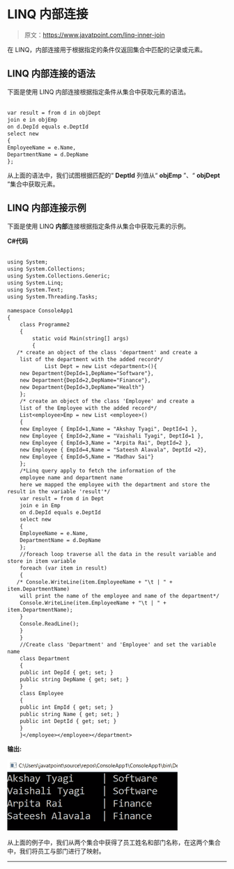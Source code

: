 # LINQ 内部连接

> 原文：<https://www.javatpoint.com/linq-inner-join>

在 LINQ，内部连接用于根据指定的条件仅返回集合中匹配的记录或元素。

## LINQ 内部连接的语法

下面是使用 LINQ 内部连接根据指定条件从集合中获取元素的语法。

```

var result = from d in objDept
join e in objEmp
on d.DepId equals e.DeptId
select new
{
EmployeeName = e.Name,
DepartmentName = d.DepName
};

```

从上面的语法中，我们试图根据匹配的“ **DeptId** 列值从“ **objEmp** ”、“ **objDept** ”集合中获取元素。

## LINQ 内部连接示例

下面是使用 LINQ **内部**连接根据指定条件从集合中获取元素的示例。

**C#代码**

```

using System;
using System.Collections;
using System.Collections.Generic;
using System.Linq;
using System.Text;
using System.Threading.Tasks;

namespace ConsoleApp1
{
    class Programme2
    {
        static void Main(string[] args)
        {
   /* create an object of the class 'department' and create a 
    list of the department with the added record*/
            List Dept = new List <department>(){
    new Department{DepId=1,DepName="Software"},
    new Department{DepId=2,DepName="Finance"},
    new Department{DepId=3,DepName="Health"}
    };
    /* create an object of the class 'Employee' and create a
    list of the Employee with the added record*/
    List<employee>Emp = new List <employee>()
    {
    new Employee { EmpId=1,Name = "Akshay Tyagi", DeptId=1 },
    new Employee { EmpId=2,Name = "Vaishali Tyagi", DeptId=1 },
    new Employee { EmpId=3,Name = "Arpita Rai", DeptId=2 },
    new Employee { EmpId=4,Name = "Sateesh Alavala", DeptId =2},
    new Employee { EmpId=5,Name = "Madhav Sai"}
    };
    /*Linq query apply to fetch the information of the
    employee name and department name
    here we mapped the employee with the department and store the result in the variable 'result'*/
    var result = from d in Dept
    join e in Emp
    on d.DepId equals e.DeptId
    select new
    {
    EmployeeName = e.Name,
    DepartmentName = d.DepName
    };
    //foreach loop traverse all the data in the result variable and store in item variable
    foreach (var item in result)
    {
   /* Console.WriteLine(item.EmployeeName + "\t | " + item.DepartmentName)
    will print the name of the employee and name of the department*/
    Console.WriteLine(item.EmployeeName + "\t | " + item.DepartmentName);
    }
    Console.ReadLine();
    }
    }
    //Create class 'Department' and 'Employee' and set the variable name
    class Department
    {
    public int DepId { get; set; }
    public string DepName { get; set; }
    }
    class Employee
    {
    public int EmpId { get; set; }
    public string Name { get; set; }
    public int DeptId { get; set; }
    }
    }</employee></employee></department> 
```

**输出:**

![LINQ Inner Join](img/ce9d33f6e6313b2ffc9b120977821d98.png)

从上面的例子中，我们从两个集合中获得了员工姓名和部门名称，在这两个集合中，我们将员工与部门进行了映射。

* * *